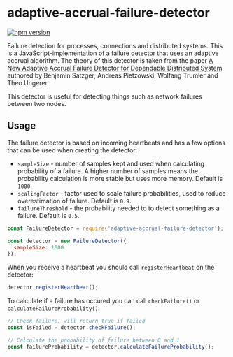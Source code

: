 # adaptive-accrual-failure-detector

[![npm version](https://badge.fury.io/js/adaptive-accrual-failure-detector.svg)](https://badge.fury.io/js/adaptive-accrual-failure-detector)

Failure detection for processes, connections and distributed systems. This is
a JavaScript-implementation of a failure detector that uses an adaptive accrual
algorithm. The theory of this detector is taken from the paper
[A New Adaptive Accrual Failure Detector for Dependable Distributed System](https://www.informatik.uni-augsburg.de/lehrstuehle/sik/publikationen/papers/2007_sac-dads_sat/paper.pdf)
authored by Benjamin Satzger, Andreas Pietzowski, Wolfang Trumler and 
Theo Ungerer.

This detector is useful for detecting things such as network failures between
two nodes.

## Usage

The failure detector is based on incoming heartbeats and has a few options that
can be used when creating the detector:

*
  `sampleSize` - number of samples kept and used when calculating probability
  of a failure. A higher number of samples means the probability calculation is
  more stable but uses more memory. Default is `1000`.
*
  `scalingFactor` - factor used to scale failure probabilities, used to reduce
  overestimation of failure. Default is `0.9`.
*
  `failureThreshold` - the probability needed to to detect something as a
  failure. Default is `0.5`.

```javascript
const FailureDetector = require('adaptive-accrual-failure-detector');

const detector = new FailureDetector({
  sampleSize: 1000
});
```

When you receive a heartbeat you should call `registerHeartbeat` on the detector:

```javascript
detector.registerHeartbeat();
```

To calculate if a failure has occured you can call `checkFailure()` or
`calculateFailureProbability()`:

```javascript
// Check failure, will return true if failed
const isFailed = detector.checkFailure();

// Calculate the probability of failure between 0 and 1
const failureProbability = detector.calculateFailureProbability();
```


